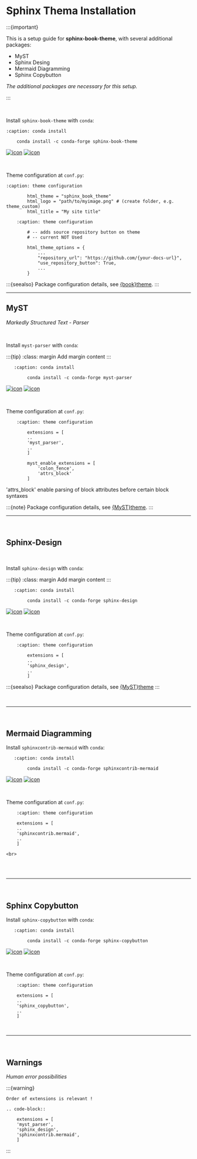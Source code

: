 # Sphinx Thema Installation

:::{important} 

This is a setup guide for **sphinx-book-theme**, with several additional packages:
- MyST
- Sphinx Desing
- Mermaid Diagramming
- Sphinx Copybutton

*The additional packages are necessary for this setup.*

:::

<br>

Install ``sphinx-book-theme`` with ``conda``:

```{code-block}
:caption: conda install

    conda install -c conda-forge sphinx-book-theme
```

[![icon](https://anaconda.org/conda-forge/sphinx-book-theme/badges/version.svg)](https://anaconda.org/conda-forge/sphinx-book-theme)
[![icon](https://anaconda.org/conda-forge/sphinx-book-theme/badges/latest_release_date.svg)](https://anaconda.org/conda-forge/sphinx-book-theme)


<br>

Theme configuration at ``conf.py``:

```{code-block}
:caption: theme configuration

        html_theme = "sphinx_book_theme"
        html_logo = "path/to/myimage.png" # (create folder, e.g. theme_custom)
        html_title = "My site title"
```



```{code-block}
    :caption: theme configuration

        # -- adds source repository button on theme
        # -- current NOT Used

        html_theme_options = {
            ...
            "repository_url": "https://github.com/{your-docs-url}",
            "use_repository_button": True,
            ...
        }
```

:::{seealso}
Package configuration details, see [{book}theme](https://sphinx-book-theme.readthedocs.io/en/latest/tutorials/get-started.html).
:::

***

## MyST

*Markedly Structured Text - Parser*


<br>

Install ``myst-parser`` with ``conda``:

:::{tip}
:class: margin
Add margin content
:::

```{code-block}
   :caption: conda install

        conda install -c conda-forge myst-parser
```

[![icon](https://anaconda.org/conda-forge/myst-parser/badges/version.svg)](https://anaconda.org/conda-forge/myst-parser)
[![icon](https://anaconda.org/conda-forge/myst-parser/badges/latest_release_date.svg)](https://anaconda.org/conda-forge/myst-parser)

<br>

Theme configuration at ``conf.py``:

```{code-block}
    :caption: theme configuration

        extensions = [
        ..
        'myst_parser',
        ..
        ]

        myst_enable_extensions = [
            'colon_fence',
            'attrs_block'
        ]
```

'attrs_block' enable parsing of block attributes before certain block syntaxes

:::{note}
Package configuration details, see [{MyST}theme](https://myst-parser.readthedocs.io/en/latest/intro.html).
:::


***

<br>


## Sphinx-Design

<br>

Install ``sphinx-design`` with ``conda``:

:::{tip}
:class: margin
Add margin content
:::

```{code-block}
   :caption: conda install

        conda install -c conda-forge sphinx-design
```

[![icon](https://anaconda.org/conda-forge/sphinx-design/badges/version.svg)](https://anaconda.org/conda-forge/sphinx-design)
[![icon](https://anaconda.org/conda-forge/sphinx-design/badges/latest_release_date.svg)](https://anaconda.org/conda-forge/sphinx-design)


<br>

Theme configuration at ``conf.py``:

```{code-block}
    :caption: theme configuration

        extensions = [
        ..
        'sphinx_design',
        ..
        ]
```

:::{seealso}
Package configuration details, see [{MyST}theme](https://myst-parser.readthedocs.io/en/latest/intro.html>)
:::

<br>

***

<br>

## Mermaid Diagramming


Install ``sphinxcontrib-mermaid`` with ``conda``:

```{code-block}
   :caption: conda install

        conda install -c conda-forge sphinxcontrib-mermaid
```

[![icon](https://anaconda.org/conda-forge/sphinxcontrib-mermaid/badges/version.svg)](https://anaconda.org/conda-forge/sphinxcontrib-mermaid)
[![icon](https://anaconda.org/conda-forge/sphinxcontrib-mermaid/badges/latest_release_date.svg)](https://anaconda.org/conda-forge/sphinxcontrib-mermaid)

<br>

Theme configuration at ``conf.py``:

```{code-block}
    :caption: theme configuration

    extensions = [
    ..
    'sphinxcontrib.mermaid',
    ..
    ]
    
<br>
    
```

<br>

***

<br>

## Sphinx Copybutton


Install ``sphinx-copybutton`` with ``conda``:

```{code-block}
   :caption: conda install

        conda install -c conda-forge sphinx-copybutton
```

[![icon](https://anaconda.org/conda-forge/sphinx-copybutton/badges/version.svg)](https://anaconda.org/conda-forge/sphinx-copybutton)
[![icon](https://anaconda.org/conda-forge/sphinx-copybutton/badges/latest_release_date.svg)](https://anaconda.org/conda-forge/sphinx-copybutton)

<br>

Theme configuration at ``conf.py``:

```{code-block}
    :caption: theme configuration

    extensions = [
    ..
    'sphinx_copybutton',
    ..
    ]
```

<br>

***

<br>

## Warnings

*Human error possibilities*

:::{warning}

    Order of extensions is relevant !

    .. code-block::

        extensions = [
        'myst_parser',
        'sphinx_design',
        'sphinxcontrib.mermaid',
        ]
:::

<br>

